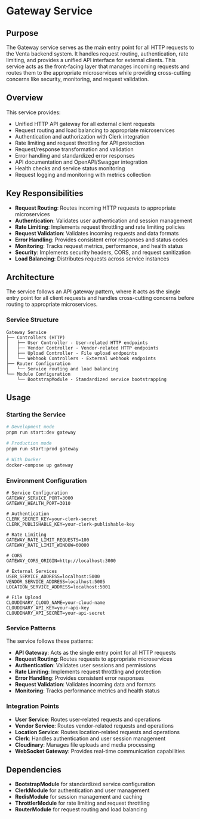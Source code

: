 # Gateway Service

## Purpose

The Gateway service serves as the main entry point for all HTTP requests to the Venta backend system. It handles request routing, authentication, rate limiting, and provides a unified API interface for external clients. This service acts as the front-facing layer that manages incoming requests and routes them to the appropriate microservices while providing cross-cutting concerns like security, monitoring, and request validation.

## Overview

This service provides:
- Unified HTTP API gateway for all external client requests
- Request routing and load balancing to appropriate microservices
- Authentication and authorization with Clerk integration
- Rate limiting and request throttling for API protection
- Request/response transformation and validation
- Error handling and standardized error responses
- API documentation and OpenAPI/Swagger integration
- Health checks and service status monitoring
- Request logging and monitoring with metrics collection

## Key Responsibilities

- **Request Routing**: Routes incoming HTTP requests to appropriate microservices
- **Authentication**: Validates user authentication and session management
- **Rate Limiting**: Implements request throttling and rate limiting policies
- **Request Validation**: Validates incoming requests and data formats
- **Error Handling**: Provides consistent error responses and status codes
- **Monitoring**: Tracks request metrics, performance, and health status
- **Security**: Implements security headers, CORS, and request sanitization
- **Load Balancing**: Distributes requests across service instances

## Architecture

The service follows an API gateway pattern, where it acts as the single entry point for all client requests and handles cross-cutting concerns before routing to appropriate microservices.

### Service Structure

```
Gateway Service
├── Controllers (HTTP)
│   ├── User Controller - User-related HTTP endpoints
│   ├── Vendor Controller - Vendor-related HTTP endpoints
│   ├── Upload Controller - File upload endpoints
│   └── Webhook Controllers - External webhook endpoints
├── Router Configuration
│   └── Service routing and load balancing
└── Module Configuration
    └── BootstrapModule - Standardized service bootstrapping
```

## Usage

### Starting the Service

```bash
# Development mode
pnpm run start:dev gateway

# Production mode
pnpm run start:prod gateway

# With Docker
docker-compose up gateway
```

### Environment Configuration

```env
# Service Configuration
GATEWAY_SERVICE_PORT=3000
GATEWAY_HEALTH_PORT=3010

# Authentication
CLERK_SECRET_KEY=your-clerk-secret
CLERK_PUBLISHABLE_KEY=your-clerk-publishable-key

# Rate Limiting
GATEWAY_RATE_LIMIT_REQUESTS=100
GATEWAY_RATE_LIMIT_WINDOW=60000

# CORS
GATEWAY_CORS_ORIGIN=http://localhost:3000

# External Services
USER_SERVICE_ADDRESS=localhost:5000
VENDOR_SERVICE_ADDRESS=localhost:5005
LOCATION_SERVICE_ADDRESS=localhost:5001

# File Upload
CLOUDINARY_CLOUD_NAME=your-cloud-name
CLOUDINARY_API_KEY=your-api-key
CLOUDINARY_API_SECRET=your-api-secret
```

### Service Patterns

The service follows these patterns:

- **API Gateway**: Acts as the single entry point for all HTTP requests
- **Request Routing**: Routes requests to appropriate microservices
- **Authentication**: Validates user sessions and permissions
- **Rate Limiting**: Implements request throttling and protection
- **Error Handling**: Provides consistent error responses
- **Request Validation**: Validates incoming data and formats
- **Monitoring**: Tracks performance metrics and health status

### Integration Points

- **User Service**: Routes user-related requests and operations
- **Vendor Service**: Routes vendor-related requests and operations
- **Location Service**: Routes location-related requests and operations
- **Clerk**: Handles authentication and user session management
- **Cloudinary**: Manages file uploads and media processing
- **WebSocket Gateway**: Provides real-time communication capabilities

## Dependencies

- **BootstrapModule** for standardized service configuration
- **ClerkModule** for authentication and user management
- **RedisModule** for session management and caching
- **ThrottlerModule** for rate limiting and request throttling
- **RouterModule** for request routing and load balancing 